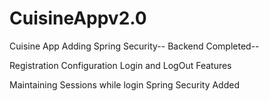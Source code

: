 # CuisineAppv2.0
Cuisine App Adding Spring Security--
Backend Completed--


Registration 
Configuration
Login and LogOut Features

Maintaining Sessions while login
Spring Security Added



